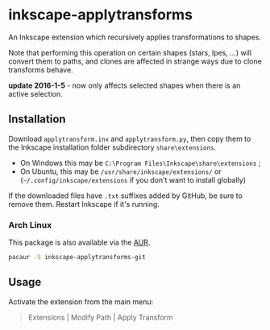# inkscape-applytransforms
An Inkscape extension which recursively applies transformations to shapes.

Note that performing this operation on certain shapes (stars, lpes, ...) will convert them to paths,
and clones are affected in strange ways due to clone transforms behave.

**update 2016-1-5** - now only affects selected shapes when there is an active selection.

## Installation

Download `applytransform.inx` and `applytransform.py`, then copy them to the Inkscape installation folder subdirectory `share\extensions`.
  * On Windows this may be `C:\Program Files\Inkscape\share\extensions` ;
  * On Ubuntu, this may be `/usr/share/inkscape/extensions/` or (`~/.config/inkscape/extensions` if you don't want to install globally)

If the downloaded files have `.txt` suffixes added by GitHub, be sure to remove them. Restart Inkscape if it's running.

### Arch Linux
This package is also available via the [AUR](https://aur.archlinux.org/packages/inkscape-applytransforms-git/).
```bash
pacaur -S inkscape-applytransforms-git
```

## Usage

Activate the extension from the main menu:

> Extensions | Modify Path | Apply Transform
